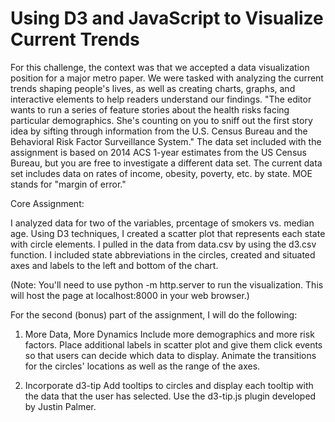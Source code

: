 # Using D3 and JavaScript to Visualize Current Trends

For this challenge, the context was that we accepted a data visualization position for a major metro paper. We were tasked with analyzing the current trends shaping people's lives, as well as creating charts, graphs, and interactive elements to help readers understand our findings.
"The editor wants to run a series of feature stories about the health risks facing particular demographics. She's counting on you to sniff out the first story idea by sifting through information from the U.S. Census Bureau and the Behavioral Risk Factor Surveillance System."
The data set included with the assignment is based on 2014 ACS 1-year estimates from the US Census Bureau, but you are free to investigate a different data set. The current data set includes data on rates of income, obesity, poverty, etc. by state. MOE stands for "margin of error."

Core Assignment:  

I analyzed data for two of the variables, prcentage of smokers vs. median age.
Using D3 techniques, I created a scatter plot that represents each state with circle elements. I pulled in the data from data.csv by using the d3.csv function. 
I included state abbreviations in the circles, created and situated axes and labels to the left and bottom of the chart.

(Note: You'll need to use python -m http.server to run the visualization. This will host the page at localhost:8000 in your web browser.)

For the second (bonus) part of the assignment, I will do the following:


1. More Data, More Dynamics
Include more demographics and more risk factors. Place additional labels in scatter plot and give them click events so that users can decide which data to display. Animate the transitions for the circles' locations as well as the range of the axes. 

2. Incorporate d3-tip
Add tooltips to circles and display each tooltip with the data that the user has selected. Use the d3-tip.js plugin developed by Justin Palmer.
